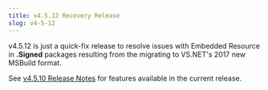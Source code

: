 ```yaml
---
title: v4.5.12 Recovery Release
slug: v4-5-12
---
```


v4.5.12 is just a quick-fix release to resolve issues with Embedded Resource in **.Signed** packages resulting from the migrating to VS.NET's 2017 new MSBuild format.

See [v4.5.10 Release Notes](/releases/v4.5.10) for features available in the current release.
 
 
